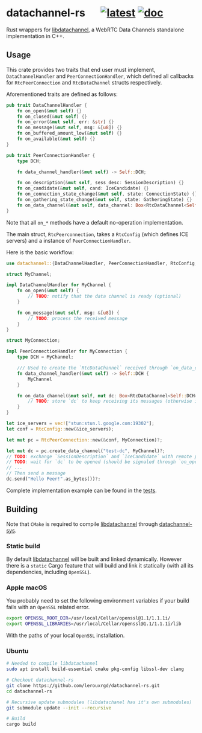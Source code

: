 # datachannel-rs &emsp; [![latest]][crates.io] [![doc]][docs.rs]

[latest]: https://img.shields.io/crates/v/datachannel.svg
[crates.io]: https://crates.io/crates/datachannel
[doc]: https://docs.rs/datachannel/badge.svg
[docs.rs]: https://docs.rs/datachannel

Rust wrappers for [libdatachannel][], a WebRTC Data Channels standalone implementation in C++.

## Usage

This crate provides two traits that end user must implement, `DataChannelHandler` and
`PeerConnectionHandler`, which defined all callbacks for `RtcPeerConnection` and
`RtcDataChannel` structs respectively.

Aforementioned traits are defined as follows:

```rust
pub trait DataChannelHandler {
    fn on_open(&mut self) {}
    fn on_closed(&mut self) {}
    fn on_error(&mut self, err: &str) {}
    fn on_message(&mut self, msg: &[u8]) {}
    fn on_buffered_amount_low(&mut self) {}
    fn on_available(&mut self) {}
}

pub trait PeerConnectionHandler {
    type DCH;

    fn data_channel_handler(&mut self) -> Self::DCH;

    fn on_description(&mut self, sess_desc: SessionDescription) {}
    fn on_candidate(&mut self, cand: IceCandidate) {}
    fn on_connection_state_change(&mut self, state: ConnectionState) {}
    fn on_gathering_state_change(&mut self, state: GatheringState) {}
    fn on_data_channel(&mut self, data_channel: Box<RtcDataChannel<Self::DCH>>) {}
}
```

Note that all `on_*` methods have a default no-operation implementation.

The main struct, `RtcPeerconnection`, takes a `RtcConfig` (which defines ICE servers)
and a instance of `PeerConnectionHandler`.

Here is the basic workflow:

```rust
use datachannel::{DataChannelHandler, PeerConnectionHandler, RtcConfig, RtcPeerConnection};

struct MyChannel;

impl DataChannelHandler for MyChannel {
    fn on_open(&mut self) {
        // TODO: notify that the data channel is ready (optional)
    }

    fn on_message(&mut self, msg: &[u8]) {
        // TODO: process the received message
    }
}

struct MyConnection;

impl PeerConnectionHandler for MyConnection {
    type DCH = MyChannel;

    /// Used to create the `RtcDataChannel` received through `on_data_channel`.
    fn data_channel_handler(&mut self) -> Self::DCH {
        MyChannel
    }

    fn on_data_channel(&mut self, mut dc: Box<RtcDataChannel<Self::DCH>>) {
        // TODO: store `dc` to keep receiving its messages (otherwise it will be dropped)
    }
}

let ice_servers = vec!["stun:stun.l.google.com:19302"];
let conf = RtcConfig::new(&ice_servers);

let mut pc = RtcPeerConnection::new(&conf, MyConnection)?;

let mut dc = pc.create_data_channel("test-dc", MyChannel)?;
// TODO: exchange `SessionDescription` and `IceCandidate` with remote peer
// TODO: wait for `dc` to be opened (should be signaled through `on_open`)
// ...
// Then send a message
dc.send("Hello Peer!".as_bytes())?;
```

Complete implementation example can be found in the [tests](tests).

## Building

Note that `CMake` is required to compile [libdatachannel][] through
[datachannel-sys](datachannel-sys).

### Static build

By default [libdatachannel][] will be built and linked dynamically. However there is a
`static` Cargo feature that will build and link it statically (with all its
dependencies, including `OpenSSL`).

### Apple macOS

You probably need to set the following environment variables if your build fails with an
`OpenSSL` related error.

```bash
export OPENSSL_ROOT_DIR=/usr/local/Cellar/openssl@1.1/1.1.1i/
export OPENSSL_LIBRARIES=/usr/local/Cellar/openssl@1.1/1.1.1i/lib
```

With the paths of your local `OpenSSL` installation.

[libdatachannel]: https://github.com/paullouisageneau/libdatachannel

### Ubuntu

```sh
# Needed to compile libdatachannel
sudo apt install build-essential cmake pkg-config libssl-dev clang

# Checkout datachannel-rs
git clone https://github.com/lerouxrgd/datachannel-rs.git
cd datachannel-rs

# Recursive update submodules (libdatachanel has it's own submodules)
git submodule update --init --recursive

# Build
cargo build
```
